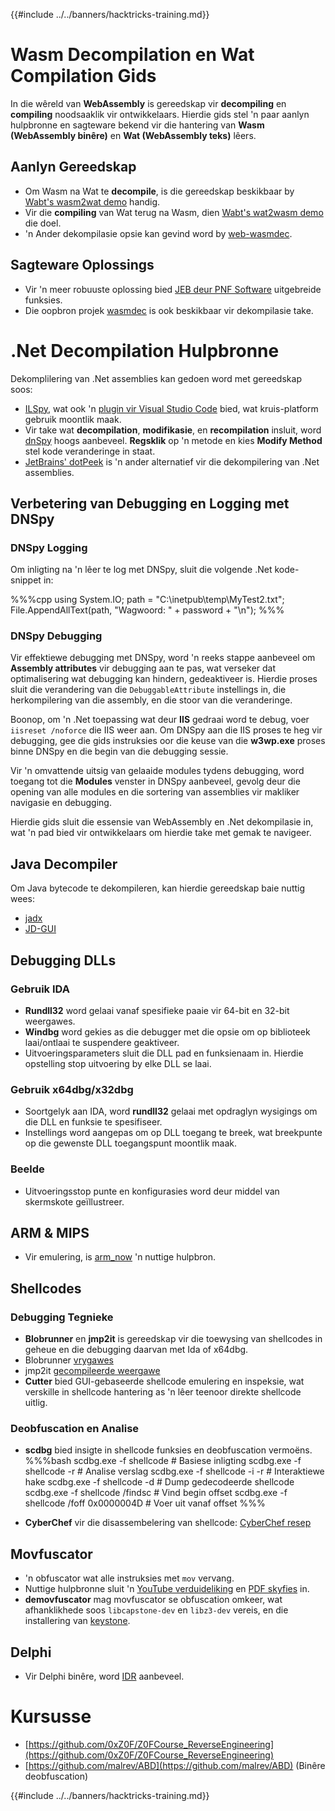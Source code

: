 {{#include ../../banners/hacktricks-training.md}}

# Wasm Decompilation en Wat Compilation Gids

In die wêreld van **WebAssembly** is gereedskap vir **decompiling** en **compiling** noodsaaklik vir ontwikkelaars. Hierdie gids stel 'n paar aanlyn hulpbronne en sagteware bekend vir die hantering van **Wasm (WebAssembly binêre)** en **Wat (WebAssembly teks)** lêers.

## Aanlyn Gereedskap

- Om Wasm na Wat te **decompile**, is die gereedskap beskikbaar by [Wabt's wasm2wat demo](https://webassembly.github.io/wabt/demo/wasm2wat/index.html) handig.
- Vir die **compiling** van Wat terug na Wasm, dien [Wabt's wat2wasm demo](https://webassembly.github.io/wabt/demo/wat2wasm/) die doel.
- 'n Ander dekompilasie opsie kan gevind word by [web-wasmdec](https://wwwg.github.io/web-wasmdec/).

## Sagteware Oplossings

- Vir 'n meer robuuste oplossing bied [JEB deur PNF Software](https://www.pnfsoftware.com/jeb/demo) uitgebreide funksies.
- Die oopbron projek [wasmdec](https://github.com/wwwg/wasmdec) is ook beskikbaar vir dekompilasie take.

# .Net Decompilation Hulpbronne

Dekomplilering van .Net assemblies kan gedoen word met gereedskap soos:

- [ILSpy](https://github.com/icsharpcode/ILSpy), wat ook 'n [plugin vir Visual Studio Code](https://github.com/icsharpcode/ilspy-vscode) bied, wat kruis-platform gebruik moontlik maak.
- Vir take wat **decompilation**, **modifikasie**, en **recompilation** insluit, word [dnSpy](https://github.com/0xd4d/dnSpy/releases) hoogs aanbeveel. **Regsklik** op 'n metode en kies **Modify Method** stel kode veranderinge in staat.
- [JetBrains' dotPeek](https://www.jetbrains.com/es-es/decompiler/) is 'n ander alternatief vir die dekompilering van .Net assemblies.

## Verbetering van Debugging en Logging met DNSpy

### DNSpy Logging

Om inligting na 'n lêer te log met DNSpy, sluit die volgende .Net kode-snippet in:

%%%cpp
using System.IO;
path = "C:\\inetpub\\temp\\MyTest2.txt";
File.AppendAllText(path, "Wagwoord: " + password + "\n");
%%%

### DNSpy Debugging

Vir effektiewe debugging met DNSpy, word 'n reeks stappe aanbeveel om **Assembly attributes** vir debugging aan te pas, wat verseker dat optimalisering wat debugging kan hindern, gedeaktiveer is. Hierdie proses sluit die verandering van die `DebuggableAttribute` instellings in, die herkompilering van die assembly, en die stoor van die veranderinge.

Boonop, om 'n .Net toepassing wat deur **IIS** gedraai word te debug, voer `iisreset /noforce` die IIS weer aan. Om DNSpy aan die IIS proses te heg vir debugging, gee die gids instruksies oor die keuse van die **w3wp.exe** proses binne DNSpy en die begin van die debugging sessie.

Vir 'n omvattende uitsig van gelaaide modules tydens debugging, word toegang tot die **Modules** venster in DNSpy aanbeveel, gevolg deur die opening van alle modules en die sortering van assemblies vir makliker navigasie en debugging.

Hierdie gids sluit die essensie van WebAssembly en .Net dekompilasie in, wat 'n pad bied vir ontwikkelaars om hierdie take met gemak te navigeer.

## **Java Decompiler**

Om Java bytecode te dekompileren, kan hierdie gereedskap baie nuttig wees:

- [jadx](https://github.com/skylot/jadx)
- [JD-GUI](https://github.com/java-decompiler/jd-gui/releases)

## **Debugging DLLs**

### Gebruik IDA

- **Rundll32** word gelaai vanaf spesifieke paaie vir 64-bit en 32-bit weergawes.
- **Windbg** word gekies as die debugger met die opsie om op biblioteek laai/ontlaai te suspendere geaktiveer.
- Uitvoeringsparameters sluit die DLL pad en funksienaam in. Hierdie opstelling stop uitvoering by elke DLL se laai.

### Gebruik x64dbg/x32dbg

- Soortgelyk aan IDA, word **rundll32** gelaai met opdraglyn wysigings om die DLL en funksie te spesifiseer.
- Instellings word aangepas om op DLL toegang te breek, wat breekpunte op die gewenste DLL toegangspunt moontlik maak.

### Beelde

- Uitvoeringsstop punte en konfigurasies word deur middel van skermskote geïllustreer.

## **ARM & MIPS**

- Vir emulering, is [arm_now](https://github.com/nongiach/arm_now) 'n nuttige hulpbron.

## **Shellcodes**

### Debugging Tegnieke

- **Blobrunner** en **jmp2it** is gereedskap vir die toewysing van shellcodes in geheue en die debugging daarvan met Ida of x64dbg.
- Blobrunner [vrygawes](https://github.com/OALabs/BlobRunner/releases/tag/v0.0.5)
- jmp2it [gecompileerde weergawe](https://github.com/adamkramer/jmp2it/releases/)
- **Cutter** bied GUI-gebaseerde shellcode emulering en inspeksie, wat verskille in shellcode hantering as 'n lêer teenoor direkte shellcode uitlig.

### Deobfuscation en Analise

- **scdbg** bied insigte in shellcode funksies en deobfuscation vermoëns.
%%%bash
scdbg.exe -f shellcode # Basiese inligting
scdbg.exe -f shellcode -r # Analise verslag
scdbg.exe -f shellcode -i -r # Interaktiewe hake
scdbg.exe -f shellcode -d # Dump gedecodeerde shellcode
scdbg.exe -f shellcode /findsc # Vind begin offset
scdbg.exe -f shellcode /foff 0x0000004D # Voer uit vanaf offset
%%%

- **CyberChef** vir die disassembelering van shellcode: [CyberChef resep](https://gchq.github.io/CyberChef/#recipe=To_Hex%28'Space',0%29Disassemble_x86%28'32','Full%20x86%20architecture',16,0,true,true%29)

## **Movfuscator**

- 'n obfuscator wat alle instruksies met `mov` vervang.
- Nuttige hulpbronne sluit 'n [YouTube verduideliking](https://www.youtube.com/watch?v=2VF_wPkiBJY) en [PDF skyfies](https://github.com/xoreaxeaxeax/movfuscator/blob/master/slides/domas_2015_the_movfuscator.pdf) in.
- **demovfuscator** mag movfuscator se obfuscation omkeer, wat afhanklikhede soos `libcapstone-dev` en `libz3-dev` vereis, en die installering van [keystone](https://github.com/keystone-engine/keystone/blob/master/docs/COMPILE-NIX.md).

## **Delphi**

- Vir Delphi binêre, word [IDR](https://github.com/crypto2011/IDR) aanbeveel.

# Kursusse

- [https://github.com/0xZ0F/Z0FCourse_ReverseEngineering](https://github.com/0xZ0F/Z0FCourse_ReverseEngineering)
- [https://github.com/malrev/ABD](https://github.com/malrev/ABD) \(Binêre deobfuscation\)

{{#include ../../banners/hacktricks-training.md}}

